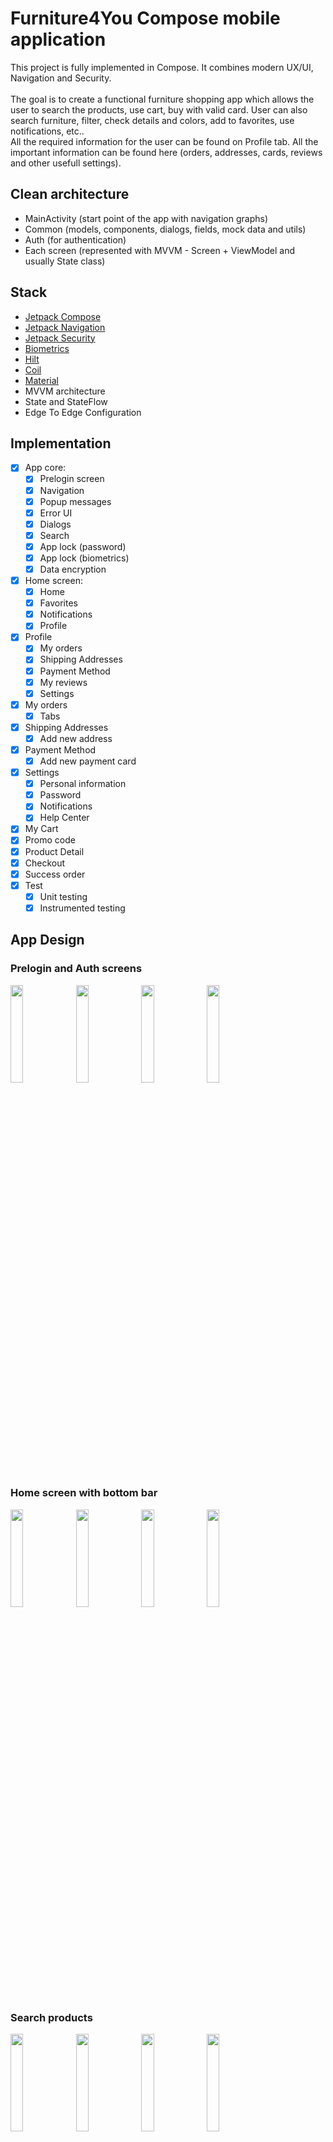 
# Furniture4You Compose mobile application

This project is fully implemented in Compose. It combines modern UX/UI, Navigation and Security.<br /><br />
The goal is to create a functional furniture shopping app which allows the user to search the products, use cart, buy with valid card. User can also search furniture, filter, check details and colors, add to favorites, use notifications, etc..<br />
All the required information for the user can be found on Profile tab. All the important information can be found here (orders, addresses, cards, reviews and other usefull settings).

## Clean architecture
- MainActivity (start point of the app with navigation graphs)
- Common (models, components, dialogs, fields, mock data and utils) 
- Auth (for authentication)
- Each screen (represented with MVVM - Screen + ViewModel and usually State class)
    
## Stack
- [Jetpack Compose](https://developer.android.com/jetpack/compose)
- [Jetpack Navigation](https://developer.android.com/jetpack/compose/navigation)
- [Jetpack Security](https://developer.android.com/jetpack/androidx/releases/security)
- [Biometrics](https://developer.android.com/jetpack/androidx/releases/biometric)
- [Hilt](https://developer.android.com/training/dependency-injection/hilt-jetpack)
- [Coil](https://coil-kt.github.io/coil/compose/)
- [Material](https://m3.material.io/)
- MVVM architecture
- State and StateFlow
- Edge To Edge Configuration

## Implementation 
- [X] App core:
    - [X] Prelogin screen
    - [X] Navigation
    - [X] Popup messages
    - [X] Error UI
    - [X] Dialogs
    - [X] Search
    - [X] App lock (password)
    - [X] App lock (biometrics)
    - [X] Data encryption
- [X] Home screen:
    - [X] Home
    - [X] Favorites
    - [X] Notifications
    - [X] Profile
- [X] Profile
    - [X] My orders
    - [X] Shipping Addresses
    - [X] Payment Method
    - [X] My reviews
    - [X] Settings
- [X] My orders
    - [X] Tabs
- [X] Shipping Addresses
    - [X] Add new address
- [X] Payment Method
    - [X] Add new payment card
- [X] Settings
    - [X] Personal information
    - [X] Password
    - [X] Notifications
    - [X] Help Center
- [X] My Cart
- [X] Promo code
- [X] Product Detail
- [X] Checkout
- [X] Success order
- [X] Test
    - [X] Unit testing
    - [X] Instrumented testing

## App Design
### Prelogin and Auth screens
<p align="left">
<img src="https://github.com/franjojosip/Furniture4You/assets/52075105/704b8043-d161-4cb5-86dd-91c4ebea276f" width="20%"/>
<img src="https://github.com/franjojosip/Furniture4You/assets/52075105/baa77dd5-29aa-4bdc-8385-c85a296d3981" width="20%"/>
<img src="https://github.com/franjojosip/Furniture4You/assets/52075105/ae52ba51-c3c9-4a0c-98db-9230be91603d" width="20%"/>
<img src="https://github.com/franjojosip/Furniture4You/assets/52075105/8c2edb72-a239-4bd9-9c47-af6ec4a6a6ca" width="20%"/>
</p>

### Home screen with bottom bar
<p align="left">
<img src="https://github.com/franjojosip/Furniture4You/assets/52075105/4a33b83a-b90e-4b65-b686-2f4bd9e97c36" width="20%"/>
<img src="https://github.com/franjojosip/Furniture4You/assets/52075105/03d52826-c3ca-48ad-b8f5-987d7ef0383e" width="20%"/>
<img src="https://github.com/franjojosip/Furniture4You/assets/52075105/3fac7058-636f-4c88-bab7-b5e6cf2d9015" width="20%"/>
<img src="https://github.com/franjojosip/Furniture4You/assets/52075105/56cdbfc6-7f49-43fb-9480-4b2af5334051" width="20%"/>
</p>

### Search products
<p align="left">
<img src="https://github.com/franjojosip/Furniture4You/assets/52075105/48ca3372-a11e-4553-9f12-e9d852473154" width="20%"/>
<img src="https://github.com/franjojosip/Furniture4You/assets/52075105/64efb0c3-307a-46a3-b4d4-5a8ca738b092" width="20%"/>
<img src="https://github.com/franjojosip/Furniture4You/assets/52075105/87c36e96-a0e9-4916-8bcd-e7571118c600" width="20%"/>
<img src="https://github.com/franjojosip/Furniture4You/assets/52075105/12d5312b-ea28-4aa5-aaba-6685cc81bdf6" width="20%"/>
</p>

### Checkout process
<p align="left">
<img src="https://github.com/franjojosip/Furniture4You/assets/52075105/3c3dbc39-3447-445c-9bdb-5ce334910401" width="20%"/>
<img src="https://github.com/franjojosip/Furniture4You/assets/52075105/8aef1aa9-f849-4a38-9be4-78cae9a19834" width="20%"/>
<img src="https://github.com/franjojosip/Furniture4You/assets/52075105/bcc3cd57-c27f-4de0-ba2b-2de8828bb13c" width="20%"/>
<img src="https://github.com/franjojosip/Furniture4You/assets/52075105/6818bde6-0b9b-477a-b731-380477d22003" width="20%"/>
</p>

### Profile and Settings
<p align="left">
<img src="https://github.com/franjojosip/Furniture4You/assets/52075105/450c54d6-e988-45c4-b92a-908c7a8f3386" width="20%"/>
<img src="https://github.com/franjojosip/Furniture4You/assets/52075105/8833f7ae-9958-4554-a27b-959635d1c551" width="20%"/>
<img src="https://github.com/franjojosip/Furniture4You/assets/52075105/92cff6cc-da13-4789-8410-5f2425516f03" width="20%"/>
<img src="https://github.com/franjojosip/Furniture4You/assets/52075105/52c2176f-a328-4d21-ad20-874b786055b7" width="20%"/>
<img src="https://github.com/user-attachments/assets/3106659e-fcb5-4aa0-8c4f-6a0986ea2f0b" width="20%"/>
</p>

## Getting started

1. Download this repository extract and open the template folder on Android Studio
2. Rename the app package in Manifest `com.fjjukic.furniture4you`
3. Check if the manifest package was renamed along with the package
5. On `app/build.gradle`, change the applicationId to the new app package
6. On `app/build.gradle`, update the dependencies Android Studio suggests
7. On `strings.xml`, set your application name
8. On `Theme.kt` & `Color.kt` set your application style
9. Replace the App Icons
10. Run `./gradlew dependencyUpdates` and check for dependencies
11. Ready to Use

And you're app is ready to use.

## Notes
- For testing purposes use DEMO user (email: test@mail.com, password: test123)
- Biometrics can also be toggled inside Settings screen
- Registration is required and user can add biometrics after successful registration.
- TODO - add testing (unit, integration, etc.)
